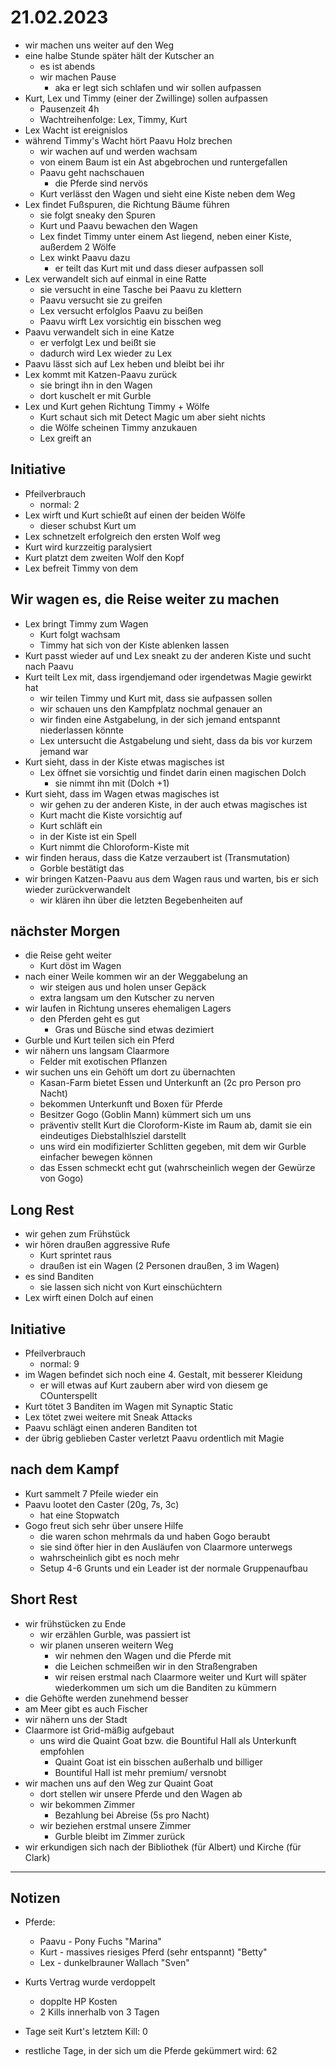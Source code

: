 # 21.02.2023
- wir machen uns weiter auf den Weg
- eine halbe Stunde später hält der Kutscher an
	- es ist abends
	- wir machen Pause
		- aka er legt sich schlafen und wir sollen aufpassen
- Kurt, Lex und Timmy (einer der Zwillinge) sollen aufpassen
	- Pausenzeit 4h
	- Wachtreihenfolge: Lex, Timmy, Kurt
- Lex Wacht  ist ereignislos
- während Timmy's Wacht hört Paavu Holz brechen
	- wir wachen auf und werden wachsam
	- von einem Baum ist ein Ast abgebrochen und runtergefallen
	- Paavu geht nachschauen
		- die Pferde sind nervös
	- Kurt verlässt den Wagen und sieht eine Kiste neben dem Weg
- Lex findet Fußspuren, die Richtung Bäume führen
	- sie folgt sneaky den Spuren
	- Kurt und Paavu bewachen den Wagen
	- Lex findet Timmy unter einem Ast liegend, neben einer Kiste, außerdem 2 Wölfe
	- Lex winkt Paavu dazu
		- er teilt das Kurt mit und dass dieser aufpassen soll
- Lex verwandelt sich auf einmal in eine Ratte
	- sie versucht in eine Tasche bei Paavu zu klettern
	- Paavu versucht sie zu greifen
	- Lex versucht erfolglos Paavu zu beißen
	- Paavu wirft Lex vorsichtig ein bisschen weg
- Paavu verwandelt sich in eine Katze
	- er verfolgt Lex und beißt sie
	- dadurch wird Lex wieder zu Lex
- Paavu lässt sich auf Lex heben und bleibt bei ihr
- Lex kommt mit Katzen-Paavu zurück
	- sie bringt ihn in den Wagen
	- dort kuschelt er mit Gurble
- Lex und Kurt gehen Richtung Timmy + Wölfe
	- Kurt schaut sich mit Detect Magic um aber sieht nichts
	- die Wölfe scheinen Timmy anzukauen
	- Lex greift an

## Initiative
- Pfeilverbrauch
    - normal: 2
- Lex wirft und Kurt schießt auf einen der beiden Wölfe
	- dieser schubst Kurt um
- Lex schnetzelt erfolgreich den ersten Wolf weg
- Kurt wird kurzzeitig paralysiert
- Kurt platzt dem zweiten Wolf den Kopf
- Lex befreit Timmy von dem 

## Wir wagen es, die Reise weiter zu machen
- Lex bringt Timmy zum Wagen
	- Kurt folgt wachsam
	- Timmy hat sich von der Kiste ablenken lassen
- Kurt passt wieder auf und Lex sneakt zu der anderen Kiste und sucht nach Paavu
- Kurt teilt Lex mit, dass irgendjemand oder irgendetwas Magie gewirkt hat
	- wir teilen Timmy und Kurt mit, dass sie aufpassen sollen
	- wir schauen uns den Kampfplatz nochmal genauer an
	- wir finden eine Astgabelung, in der sich jemand entspannt niederlassen könnte
	- Lex untersucht die Astgabelung und sieht, dass da bis vor kurzem jemand war
- Kurt sieht, dass in der Kiste etwas magisches ist
	- Lex öffnet sie vorsichtig und findet darin einen magischen Dolch
		- sie nimmt ihn mit (Dolch +1)
- Kurt sieht, dass im Wagen etwas magisches ist
	- wir gehen zu der anderen Kiste, in der auch etwas magisches ist
	- Kurt macht die Kiste vorsichtig auf
	- Kurt schläft ein
	- in der Kiste ist ein Spell
	- Kurt nimmt die Chloroform-Kiste mit
- wir finden heraus, dass die Katze verzaubert ist (Transmutation)
	- Gorble bestätigt das
- wir bringen Katzen-Paavu aus dem Wagen raus und warten, bis er sich wieder zurückverwandelt
	- wir klären ihn über die letzten Begebenheiten auf

## nächster Morgen
- die Reise geht weiter
	- Kurt döst im Wagen
- nach einer Weile kommen wir an der Weggabelung an
	- wir steigen aus und holen unser Gepäck
	- extra langsam um den Kutscher zu nerven
- wir laufen in Richtung unseres ehemaligen Lagers
	- den Pferden geht es gut
		- Gras und Büsche sind etwas dezimiert
- Gurble und Kurt teilen sich ein Pferd
- wir nähern uns langsam Claarmore
	- Felder mit exotischen Pflanzen
- wir suchen uns ein Gehöft um dort zu übernachten
	- Kasan-Farm bietet Essen und Unterkunft an (2c pro Person pro Nacht)
	- bekommen Unterkunft und Boxen für Pferde
	- Besitzer Gogo (Goblin Mann) kümmert sich um uns
	- präventiv stellt Kurt die Cloroform-Kiste im Raum ab, damit sie ein eindeutiges Diebstalhlsziel darstellt
	- uns wird ein modifizierter Schlitten gegeben, mit dem wir Gurble einfacher bewegen können
	- das Essen schmeckt echt gut (wahrscheinlich wegen der Gewürze von Gogo)

## Long Rest
- wir gehen zum Frühstück
- wir hören draußen aggressive Rufe
	- Kurt sprintet raus
	- draußen ist ein Wagen (2 Personen draußen, 3 im Wagen)
- es sind Banditen
	- sie lassen sich nicht von Kurt einschüchtern
- Lex wirft einen Dolch auf einen

## Initiative
- Pfeilverbrauch
    - normal: 9
- im Wagen befindet sich noch eine 4. Gestalt, mit besserer Kleidung
	- er will etwas auf Kurt zaubern aber wird von diesem ge COunterspellt
- Kurt tötet 3 Banditen im Wagen mit Synaptic Static
- Lex tötet zwei weitere mit Sneak Attacks
- Paavu schlägt einen anderen Banditen tot
- der übrig geblieben Caster verletzt Paavu ordentlich mit Magie

## nach dem Kampf
- Kurt sammelt 7 Pfeile wieder ein
- Paavu lootet den Caster (20g, 7s, 3c)
	- hat eine Stopwatch
- Gogo freut sich sehr über unsere Hilfe
	- die waren schon mehrmals da und haben Gogo beraubt
	- sie sind öfter hier in den Ausläufen von Claarmore unterwegs
	- wahrscheinlich gibt es noch mehr
	- Setup 4-6 Grunts und ein Leader ist der normale Gruppenaufbau

## Short Rest
- wir frühstücken zu Ende
	- wir erzählen Gurble, was passiert ist
	- wir planen unseren weitern Weg
		- wir nehmen den Wagen und die Pferde mit
		- die Leichen schmeißen wir in den Straßengraben
		- wir reisen erstmal nach Claarmore weiter und Kurt will später wiederkommen um sich um die Banditen zu kümmern
- die Gehöfte werden zunehmend besser
- am Meer gibt es auch Fischer
- wir nähern uns der Stadt
- Claarmore ist Grid-mäßig aufgebaut
	- uns wird die Quaint Goat bzw. die Bountiful Hall als Unterkunft empfohlen
		- Quaint Goat ist ein bisschen außerhalb und billiger
		- Bountiful Hall ist mehr premium/ versnobt
- wir machen uns auf den Weg zur Quaint Goat
	- dort stellen wir unsere Pferde und den Wagen ab
	- wir bekommen Zimmer
		- Bezahlung bei Abreise (5s pro Nacht)
	- wir beziehen erstmal unsere Zimmer
		- Gurble bleibt im Zimmer zurück
- wir erkundigen sich nach der Bibliothek (für Albert) und Kirche (für Clark)

---
## Notizen

- Pferde:
    - Paavu - Pony Fuchs "Marina"
    - Kurt  - massives riesiges Pferd (sehr entspannt) "Betty"
    - Lex   - dunkelbrauner Wallach "Sven"

- Kurts Vertrag wurde verdoppelt
    - dopplte HP Kosten
    - 2 Kills innerhalb von 3 Tagen

- Tage seit Kurt's letztem Kill: 0
- restliche Tage, in der sich um die Pferde gekümmert wird: 62
